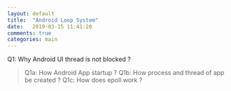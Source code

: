 ```yaml
---
layout: default
title:  "Android Loop System"
date:   2019-03-15 11:41:20
comments: true
categories: main
---
```



Q1: Why Android UI thread is not blocked ?
> Q1a: How Android App startup ?
  Q1b: How process and thread of app be created ?
  Q1c: How does epoll work ?
